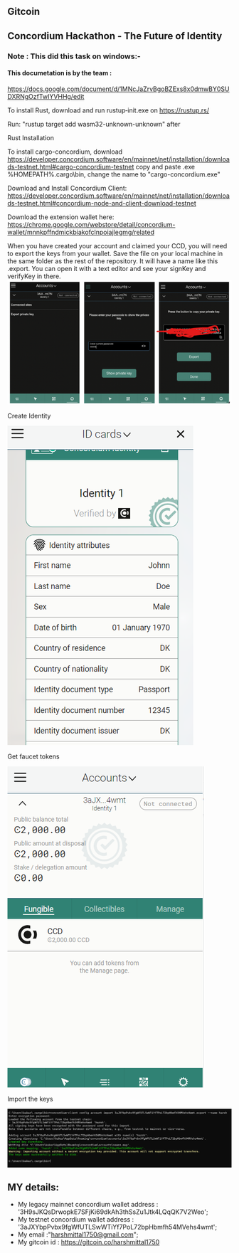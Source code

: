 ## Gitcoin
## Concordium Hackathon - The Future of Identity
### Note : This did this task on windows:-


#### This documetation is by the team :
https://docs.google.com/document/d/1MNcJaZrvBgoBZExs8x0dmwBY0SUDXRNgOzfTwIYVHHg/edit 

To install Rust, download and run rustup‑init.exe on https://rustup.rs/

Run: "rustup target add wasm32-unknown-unknown" after 

Rust Installation

To install cargo-concordium, download https://developer.concordium.software/en/mainnet/net/installation/downloads-testnet.html#cargo-concordium-testnet copy and paste .exe %HOMEPATH%.cargo\bin, change the name to "cargo-concordium.exe"

Download and Install Concordium Client: https://developer.concordium.software/en/mainnet/net/installation/downloads-testnet.html#concordium-node-and-client-download-testnet

Download the extension wallet here:
https://chrome.google.com/webstore/detail/concordium-wallet/mnnkpffndmickbiakofclnpoiajlegmg/related

When you have created your account and claimed your CCD, you will need to export the keys from your wallet. Save the file on your local machine in the same folder as the rest of the repository. It will have a name like this  <YOUR PUBLIC ADDRESS>.export. You can open it with a text editor and see your signKey and verifyKey in there. 
<img src="exportPkey.png">

Create Identity

<img src="testing_identity.png" alt="testing identity">

Get faucet tokens 

<img src="faucetBalance.png" alt ="faucet balance">

Import the keys

<img src="final.png"  alt="final wallet setup in concordium client">

## MY details:

- My legacy mainnet concordium wallet address : '3H9sJKQsDrwopkE7SFjKi69dkAh3thSsZu1Jtk4LQqQK7V2Weo';
- My testnet concordium wallet address : '3aJXYbpPvbx9fgWfUTLSwWTiYf7PoL72bpHbmfh54MVehs4wmt';
- My email :"harshmittal1750@gmail.com";
- My gitcoin id : https://gitcoin.co/harshmittal1750